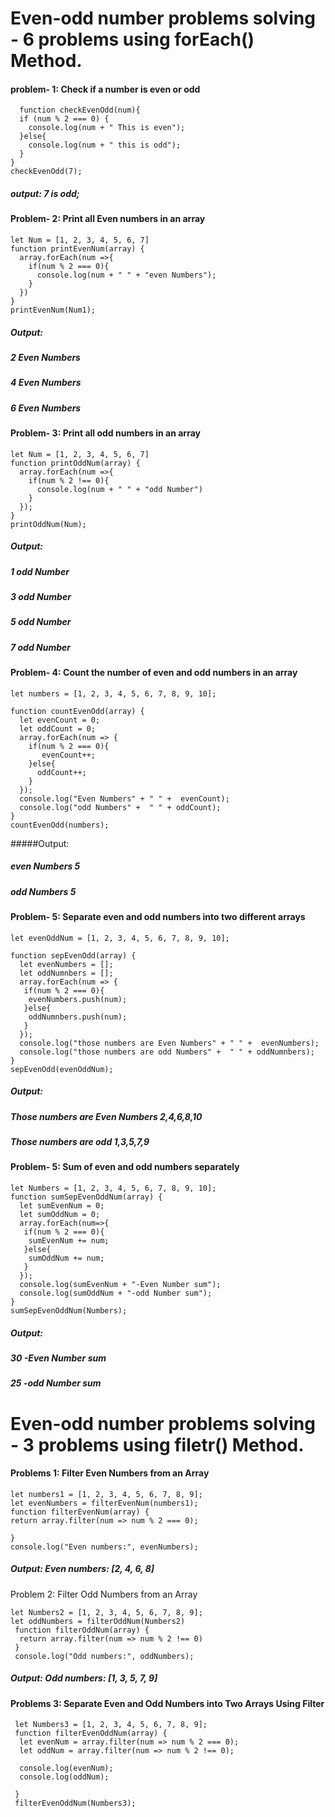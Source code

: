 # Even-odd number problems solving - 6 problems using forEach() Method.

#### problem- 1: Check if a number is even or odd

```
  function checkEvenOdd(num){
  if (num % 2 === 0) {
    console.log(num + " This is even");
  }else{
    console.log(num + " this is odd");
  }
}
checkEvenOdd(7);
```
##### output: 7 is odd;

#### Problem- 2: Print all  Even numbers in an array


```
let Num = [1, 2, 3, 4, 5, 6, 7]
function printEvenNum(array) {
  array.forEach(num =>{
    if(num % 2 === 0){
      console.log(num + " " + "even Numbers");
    }
  })
}
printEvenNum(Num1);
```
##### Output:
##### 2 Even Numbers
##### 4 Even Numbers
##### 6 Even Numbers

#### Problem- 3: Print all odd numbers in an array


```
let Num = [1, 2, 3, 4, 5, 6, 7]
function printOddNum(array) {
  array.forEach(num =>{
    if(num % 2 !== 0){
      console.log(num + " " + "odd Number")
    }
  });
}
printOddNum(Num);

```

##### Output:
##### 1 odd Number
##### 3 odd Number
##### 5 odd Number
##### 7 odd Number



#### Problem- 4: Count the number of even and odd numbers in an array

```
let numbers = [1, 2, 3, 4, 5, 6, 7, 8, 9, 10];

function countEvenOdd(array) {
  let evenCount = 0;
  let oddCount = 0;
  array.forEach(num => {
    if(num % 2 === 0){
       evenCount++;
    }else{
      oddCount++;
    }
  });
  console.log("Even Numbers" + " " +  evenCount);
  console.log("odd Numbers" +  " " + oddCount);
}
countEvenOdd(numbers);
```

#####Output:
##### even Numbers 5
##### odd Numbers 5

#### Problem- 5: Separate even and odd numbers into two different arrays

```
let evenOddNum = [1, 2, 3, 4, 5, 6, 7, 8, 9, 10];

function sepEvenOdd(array) {
  let evenNumbers = [];
  let oddNumnbers = [];
  array.forEach(num => {
   if(num % 2 === 0){
    evenNumbers.push(num);
   }else{
    oddNumnbers.push(num);
   }
  });
  console.log("those numbers are Even Numbers" + " " +  evenNumbers);
  console.log("those numbers are odd Numbers" +  " " + oddNumnbers);
}
sepEvenOdd(evenOddNum);
```

##### Output:
##### Those numbers are Even Numbers 2,4,6,8,10
##### Those numbers are odd 1,3,5,7,9

#### Problem- 5: Sum of even and odd numbers separately

```
let Numbers = [1, 2, 3, 4, 5, 6, 7, 8, 9, 10];
function sumSepEvenOddNum(array) {
  let sumEvenNum = 0;
  let sumOddNum = 0;
  array.forEach(num=>{
   if(num % 2 === 0){
    sumEvenNum += num;
   }else{
    sumOddNum += num;
   }
  });
  console.log(sumEvenNum + "-Even Number sum");
  console.log(sumOddNum + "-odd Number sum");
}
sumSepEvenOddNum(Numbers);
```

##### Output:
##### 30 -Even Number sum
##### 25 -odd Number sum


# Even-odd number problems solving - 3 problems using filetr() Method.


#### Problems 1: Filter Even Numbers from an Array

```
let numbers1 = [1, 2, 3, 4, 5, 6, 7, 8, 9];
let evenNumbers = filterEvenNum(numbers1);
function filterEvenNum(array) {
return array.filter(num => num % 2 === 0);
  
}
console.log("Even numbers:", evenNumbers);
```
##### Output: Even numbers: [2, 4, 6, 8]

Problem 2: Filter Odd Numbers from an Array
```
let Numbers2 = [1, 2, 3, 4, 5, 6, 7, 8, 9];
let oddNumbers = filterOddNum(Numbers2)
 function filterOddNum(array) {
  return array.filter(num => num % 2 !== 0)
 }
 console.log("Odd numbers:", oddNumbers);
```
##### Output: Odd numbers: [1, 3, 5, 7, 9]


#### Problems 3:  Separate Even and Odd Numbers into Two Arrays Using Filter
```
 let Numbers3 = [1, 2, 3, 4, 5, 6, 7, 8, 9];
 function filterEvenOddNum(array) {
  let evenNum = array.filter(num => num % 2 === 0);
  let oddNum = array.filter(num => num % 2 !== 0);

  console.log(evenNum);
  console.log(oddNum);
  
 }
 filterEvenOddNum(Numbers3);
```
   

